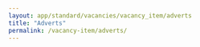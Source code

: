 ```yaml
---
layout: app/standard/vacancies/vacancy_item/adverts
title: "Adverts"
permalink: /vacancy-item/adverts/
---
```


<!--- This child document initializes the page in Jekyll. -->